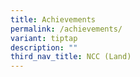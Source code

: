 ```yaml
---
title: Achievements
permalink: /achievements/
variant: tiptap
description: ""
third_nav_title: NCC (Land)
---
```

